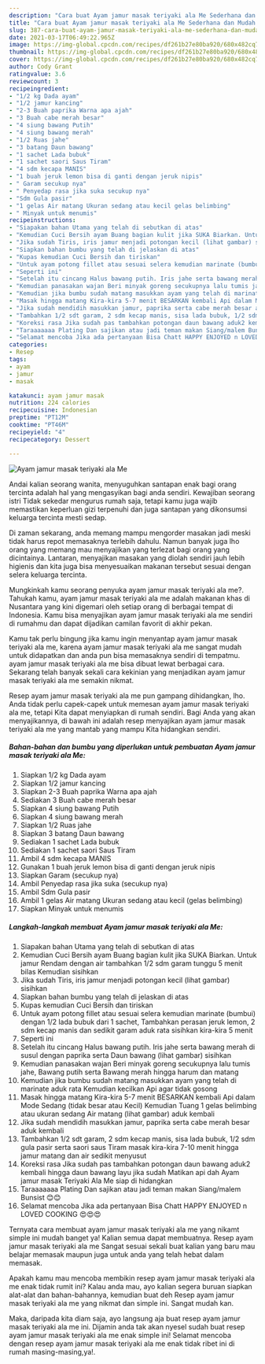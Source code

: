 ```yaml
---
description: "Cara buat Ayam jamur masak teriyaki ala Me Sederhana dan Mudah Dibuat"
title: "Cara buat Ayam jamur masak teriyaki ala Me Sederhana dan Mudah Dibuat"
slug: 387-cara-buat-ayam-jamur-masak-teriyaki-ala-me-sederhana-dan-mudah-dibuat
date: 2021-03-17T06:49:22.965Z
image: https://img-global.cpcdn.com/recipes/df261b27e80ba920/680x482cq70/ayam-jamur-masak-teriyaki-ala-me-foto-resep-utama.jpg
thumbnail: https://img-global.cpcdn.com/recipes/df261b27e80ba920/680x482cq70/ayam-jamur-masak-teriyaki-ala-me-foto-resep-utama.jpg
cover: https://img-global.cpcdn.com/recipes/df261b27e80ba920/680x482cq70/ayam-jamur-masak-teriyaki-ala-me-foto-resep-utama.jpg
author: Cody Grant
ratingvalue: 3.6
reviewcount: 3
recipeingredient:
- "1/2 kg Dada ayam"
- "1/2 jamur kancing"
- "2-3 Buah paprika Warna apa ajah"
- "3 Buah cabe merah besar"
- "4 siung bawang Putih"
- "4 siung bawang merah"
- "1/2 Ruas jahe"
- "3 batang Daun bawang"
- "1 sachet Lada bubuk"
- "1 sachet saori Saus Tiram"
- "4 sdm kecapa MANIS"
- "1 buah jeruk lemon bisa di ganti dengan jeruk nipis"
- " Garam secukup nya"
- " Penyedap rasa jika suka secukup nya"
- "Sdm Gula pasir"
- "1 gelas Air matang Ukuran sedang atau kecil gelas belimbing"
- " Minyak untuk menumis"
recipeinstructions:
- "Siapakan bahan Utama yang telah di sebutkan di atas"
- "Kemudian Cuci Bersih ayam Buang bagian kulit jika SUKA Biarkan. Untuk jamur Rendam dengan air tambahkan 1/2 sdm garam tunggu 5 menit bilas Kemudian sisihkan"
- "Jika sudah Tiris, iris jamur menjadi potongan kecil (lihat gambar) sisihkan"
- "Siapkan bahan bumbu yang telah di jelaskan di atas"
- "Kupas kemudian Cuci Bersih dan tiriskan"
- "Untuk ayam potong fillet atau sesuai selera kemudian marinate (bumbui) dengan 1/2 lada bubuk dari 1 sachet, Tambahkan perasan jeruk lemon, 2 sdm kecap manis dan sedikit garam aduk rata sisihkan kira-kira 5 menit"
- "Seperti ini"
- "Setelah itu cincang Halus bawang putih. Iris jahe serta bawang merah di susul dengan paprika serta Daun bawang (lihat gambar) sisihkan"
- "Kemudian panasakan wajan Beri minyak goreng secukupnya lalu tumis jahe, Bawang putih serta Bawang merah hingga harum dan matang"
- "Kemudian jika bumbu sudah matang masukkan ayam yang telah di marinate aduk rata Kemudian kecilkan Api agar tidak gosong"
- "Masak hingga matang Kira-kira 5-7 menit BESARKAN kembali Api dalam Mode Sedang (tidak besar atau Kecil) Kemudian Tuang 1 gelas belimbing atau ukuran sedang Air matang (lihat gambar) aduk kembali"
- "Jika sudah mendidih masukkan jamur, paprika serta cabe merah besar aduk kembali"
- "Tambahkan 1/2 sdt garam, 2 sdm kecap manis, sisa lada bubuk, 1/2 sdm gula pasir serta saori saus Tiram masak kira-kira 7-10 menit hingga jamur matang dan air sedikit menyusut"
- "Koreksi rasa Jika sudah pas tambahkan potongan daun bawang aduk2 kembali hingga daun bawang layu jika sudah Matikan api dah Ayam jamur masak Teriyaki Ala Me siap di hidangkan"
- "Taraaaaaaa Plating Dan sajikan atau jadi teman makan Siang/malem Bunsist 😊😊"
- "Selamat mencoba Jika ada pertanyaan Bisa Chatt HAPPY ENJOYED n LOVED COOKING 😍😍😍"
categories:
- Resep
tags:
- ayam
- jamur
- masak

katakunci: ayam jamur masak 
nutrition: 224 calories
recipecuisine: Indonesian
preptime: "PT12M"
cooktime: "PT46M"
recipeyield: "4"
recipecategory: Dessert

---
```



![Ayam jamur masak teriyaki ala Me](https://img-global.cpcdn.com/recipes/df261b27e80ba920/680x482cq70/ayam-jamur-masak-teriyaki-ala-me-foto-resep-utama.jpg)

Andai kalian seorang wanita, menyuguhkan santapan enak bagi orang tercinta adalah hal yang mengasyikan bagi anda sendiri. Kewajiban seorang istri Tidak sekedar mengurus rumah saja, tetapi kamu juga wajib memastikan keperluan gizi terpenuhi dan juga santapan yang dikonsumsi keluarga tercinta mesti sedap.

Di zaman  sekarang, anda memang mampu mengorder masakan jadi meski tidak harus repot memasaknya terlebih dahulu. Namun banyak juga lho orang yang memang mau menyajikan yang terlezat bagi orang yang dicintainya. Lantaran, menyajikan masakan yang diolah sendiri jauh lebih higienis dan kita juga bisa menyesuaikan makanan tersebut sesuai dengan selera keluarga tercinta. 



Mungkinkah kamu seorang penyuka ayam jamur masak teriyaki ala me?. Tahukah kamu, ayam jamur masak teriyaki ala me adalah makanan khas di Nusantara yang kini digemari oleh setiap orang di berbagai tempat di Indonesia. Kamu bisa menyajikan ayam jamur masak teriyaki ala me sendiri di rumahmu dan dapat dijadikan camilan favorit di akhir pekan.

Kamu tak perlu bingung jika kamu ingin menyantap ayam jamur masak teriyaki ala me, karena ayam jamur masak teriyaki ala me sangat mudah untuk didapatkan dan anda pun bisa memasaknya sendiri di tempatmu. ayam jamur masak teriyaki ala me bisa dibuat lewat berbagai cara. Sekarang telah banyak sekali cara kekinian yang menjadikan ayam jamur masak teriyaki ala me semakin nikmat.

Resep ayam jamur masak teriyaki ala me pun gampang dihidangkan, lho. Anda tidak perlu capek-capek untuk memesan ayam jamur masak teriyaki ala me, tetapi Kita dapat menyiapkan di rumah sendiri. Bagi Anda yang akan menyajikannya, di bawah ini adalah resep menyajikan ayam jamur masak teriyaki ala me yang mantab yang mampu Kita hidangkan sendiri.

<!--inarticleads1-->

##### Bahan-bahan dan bumbu yang diperlukan untuk pembuatan Ayam jamur masak teriyaki ala Me:

1. Siapkan 1/2 kg Dada ayam
1. Siapkan 1/2 jamur kancing
1. Siapkan 2-3 Buah paprika Warna apa ajah
1. Sediakan 3 Buah cabe merah besar
1. Siapkan 4 siung bawang Putih
1. Siapkan 4 siung bawang merah
1. Siapkan 1/2 Ruas jahe
1. Siapkan 3 batang Daun bawang
1. Sediakan 1 sachet Lada bubuk
1. Sediakan 1 sachet saori Saus Tiram
1. Ambil 4 sdm kecapa MANIS
1. Gunakan 1 buah jeruk lemon bisa di ganti dengan jeruk nipis
1. Siapkan  Garam (secukup nya)
1. Ambil  Penyedap rasa jika suka (secukup nya)
1. Ambil Sdm Gula pasir
1. Ambil 1 gelas Air matang Ukuran sedang atau kecil (gelas belimbing)
1. Siapkan  Minyak untuk menumis




<!--inarticleads2-->

##### Langkah-langkah membuat Ayam jamur masak teriyaki ala Me:

1. Siapakan bahan Utama yang telah di sebutkan di atas
1. Kemudian Cuci Bersih ayam Buang bagian kulit jika SUKA Biarkan. Untuk jamur Rendam dengan air tambahkan 1/2 sdm garam tunggu 5 menit bilas Kemudian sisihkan
1. Jika sudah Tiris, iris jamur menjadi potongan kecil (lihat gambar) sisihkan
1. Siapkan bahan bumbu yang telah di jelaskan di atas
1. Kupas kemudian Cuci Bersih dan tiriskan
1. Untuk ayam potong fillet atau sesuai selera kemudian marinate (bumbui) dengan 1/2 lada bubuk dari 1 sachet, Tambahkan perasan jeruk lemon, 2 sdm kecap manis dan sedikit garam aduk rata sisihkan kira-kira 5 menit
1. Seperti ini
1. Setelah itu cincang Halus bawang putih. Iris jahe serta bawang merah di susul dengan paprika serta Daun bawang (lihat gambar) sisihkan
1. Kemudian panasakan wajan Beri minyak goreng secukupnya lalu tumis jahe, Bawang putih serta Bawang merah hingga harum dan matang
1. Kemudian jika bumbu sudah matang masukkan ayam yang telah di marinate aduk rata Kemudian kecilkan Api agar tidak gosong
1. Masak hingga matang Kira-kira 5-7 menit BESARKAN kembali Api dalam Mode Sedang (tidak besar atau Kecil) Kemudian Tuang 1 gelas belimbing atau ukuran sedang Air matang (lihat gambar) aduk kembali
1. Jika sudah mendidih masukkan jamur, paprika serta cabe merah besar aduk kembali
1. Tambahkan 1/2 sdt garam, 2 sdm kecap manis, sisa lada bubuk, 1/2 sdm gula pasir serta saori saus Tiram masak kira-kira 7-10 menit hingga jamur matang dan air sedikit menyusut
1. Koreksi rasa Jika sudah pas tambahkan potongan daun bawang aduk2 kembali hingga daun bawang layu jika sudah Matikan api dah Ayam jamur masak Teriyaki Ala Me siap di hidangkan
1. Taraaaaaaa Plating Dan sajikan atau jadi teman makan Siang/malem Bunsist 😊😊
1. Selamat mencoba Jika ada pertanyaan Bisa Chatt HAPPY ENJOYED n LOVED COOKING 😍😍😍




Ternyata cara membuat ayam jamur masak teriyaki ala me yang nikamt simple ini mudah banget ya! Kalian semua dapat membuatnya. Resep ayam jamur masak teriyaki ala me Sangat sesuai sekali buat kalian yang baru mau belajar memasak maupun juga untuk anda yang telah hebat dalam memasak.

Apakah kamu mau mencoba membikin resep ayam jamur masak teriyaki ala me enak tidak rumit ini? Kalau anda mau, ayo kalian segera buruan siapkan alat-alat dan bahan-bahannya, kemudian buat deh Resep ayam jamur masak teriyaki ala me yang nikmat dan simple ini. Sangat mudah kan. 

Maka, daripada kita diam saja, ayo langsung aja buat resep ayam jamur masak teriyaki ala me ini. Dijamin anda tak akan nyesel sudah buat resep ayam jamur masak teriyaki ala me enak simple ini! Selamat mencoba dengan resep ayam jamur masak teriyaki ala me enak tidak ribet ini di rumah masing-masing,ya!.


